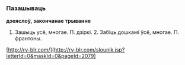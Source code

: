 ### Пазашываць
**дзеяслоў, закончанае трыванне**

1. Зашыць усё, многае. П. дзіркі. 2. Забіць дошкамі ўсё, многае. П. франтоны.

<a rel="author">[http://rv-blr.com/](http://rv-blr.com/slounik.jsp?letterId=0&maskId=0&pageId=2079)</a>
